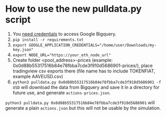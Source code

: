 # How to use the new pulldata.py script
1. You [need credentials](https://cloud.google.com/docs/authentication/getting-started) to access Google Bigquery.
2. `pip install -r requirements.txt`
3. `export GOOGLE_APPLICATION_CREDENTIALS="/home/user/Downloads/my-key.json"`
4.  `export NODE_URL="https://your_eth_node_url"`
5. Create folder <pool_address>-prices (example: 0x0d88b55317516b84e78fbba7cde3f910d5686901-prices/), place tradingview csv exports there (file name has to include TOKENFIAT, example AAVEUSD.csv)
6. `python3 pulldata.py 0x0d88b55317516b84e78fbba7cde3f910d5686901 -f USD` will download the data from Bigquery and save it in a directory for future use, and generate `actions-prices.json`.

`python3 pulldata.py 0x0d88b55317516b84e78fbba7cde3f910d5686901` will generate a plain `actions.json` but this will not be usable by the simulation.
